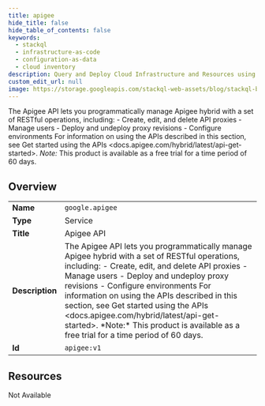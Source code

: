 ```yaml
---
title: apigee
hide_title: false
hide_table_of_contents: false
keywords:
  - stackql
  - infrastructure-as-code
  - configuration-as-data
  - cloud inventory
description: Query and Deploy Cloud Infrastructure and Resources using SQL
custom_edit_url: null
image: https://storage.googleapis.com/stackql-web-assets/blog/stackql-blog-post-featured-image.png
---
```

The Apigee API lets you programmatically manage Apigee hybrid with a set of RESTful operations, including: - Create, edit, and delete API proxies - Manage users - Deploy and undeploy proxy revisions - Configure environments For information on using the APIs described in this section, see Get started using the APIs &lt;docs.apigee.com/hybrid/latest/api-get-started&gt;. *Note:* This product is available as a free trial for a time period of 60 days.  
    

## Overview
<table><tbody>
<tr><td><b>Name</b></td><td><code>google.apigee</code></td></tr>
<tr><td><b>Type</b></td><td>Service</td></tr>
<tr><td><b>Title</b></td><td>Apigee API</td></tr>
<tr><td><b>Description</b></td><td>The Apigee API lets you programmatically manage Apigee hybrid with a set of RESTful operations, including: - Create, edit, and delete API proxies - Manage users - Deploy and undeploy proxy revisions - Configure environments For information on using the APIs described in this section, see Get started using the APIs &lt;docs.apigee.com/hybrid/latest/api-get-started&gt;. *Note:* This product is available as a free trial for a time period of 60 days.</td></tr>
<tr><td><b>Id</b></td><td><code>apigee:v1</code></td></tr>
</tbody></table>

## Resources
<div class="row"><div class="providerDocColumn">Not Available</div></div>